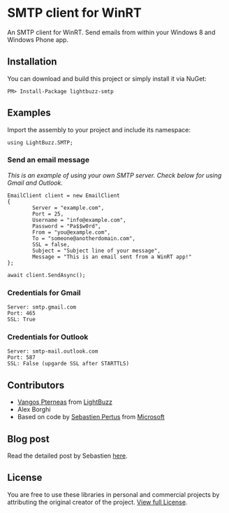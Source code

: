 # SMTP client for WinRT

An SMTP client for WinRT. Send emails from within your Windows 8 and Windows Phone app.

## Installation
You can download and build this project or simply install it via NuGet:
	
	PM> Install-Package lightbuzz-smtp

## Examples
Import the assembly to your project and include its namespace:
	
	using LightBuzz.SMTP;

### Send an email message
*This is an example of using your own SMTP server. Check below for using Gmail and Outlook.*
  
	EmailClient client = new EmailClient
	{
      		Server = "example.com",
      		Port = 25,
	        Username = "info@example.com",
	        Password = "Pa$$w0rd",
	        From = "you@example.com",
	        To = "someone@anotherdomain.com",
	        SSL = false,
	        Subject = "Subject line of your message",
	        Message = "This is an email sent from a WinRT app!"
  	};

  	await client.SendAsync();
  
### Credentials for Gmail

	Server: smtp.gmail.com
  	Port: 465
  	SSL: True
  
### Credentials for Outlook

	Server: smtp-mail.outlook.com
  	Port: 587
  	SSL: False (upgarde SSL after STARTTLS)

## Contributors
* [Vangos Pterneas](http://pterneas.com) from [LightBuzz](http://lightbuzz.com)
* Alex Borghi
* Based on code by [Sebastien Pertus](http://bit.ly/1q4focT) from [Microsoft](http://microsoft.com)

## Blog post
Read the detailed post by Sebastien [here](http://bit.ly/1q4focT).

## License
You are free to use these libraries in personal and commercial projects by attributing the original creator of the project. [View full License](https://github.com/LightBuzz/SMTP-WinRT/blob/master/LICENSE).
